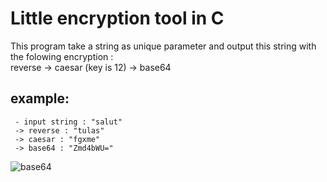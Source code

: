 Little encryption tool in C
======

This program take a string as unique parameter and output this string with the folowing encryption :  
reverse -> caesar (key is 12) -> base64
  
example:
--------
     - input string : "salut"  
     -> reverse : "tulas"  
     -> caesar : "fgxme"  
     -> base64 : "Zmd4bWU="  

![base64](http://image.noelshack.com/fichiers/2014/51/1418917582-encrypt.png "base64")
